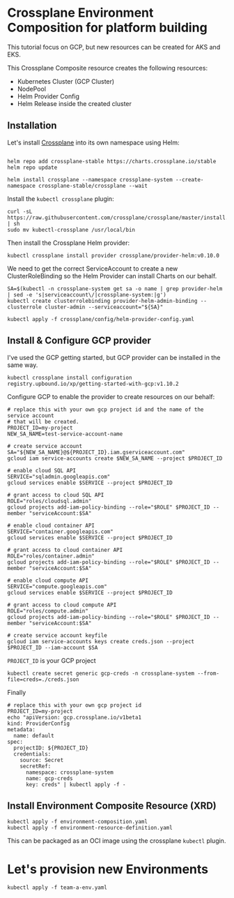 # Crossplane Environment Composition for platform building


This tutorial focus on GCP, but new resources can be created for AKS and EKS. 

This Crossplane Composite resource creates the following resources:
- Kubernetes Cluster (GCP Cluster)
- NodePool
- Helm Provider Config
- Helm Release inside the created cluster

## Installation


Let's install [Crossplane](https://crossplane.io) into its own namespace using Helm: 

```

helm repo add crossplane-stable https://charts.crossplane.io/stable
helm repo update

helm install crossplane --namespace crossplane-system --create-namespace crossplane-stable/crossplane --wait
```

Install the `kubectl crossplane` plugin: 

```
curl -sL https://raw.githubusercontent.com/crossplane/crossplane/master/install.sh | sh
sudo mv kubectl-crossplane /usr/local/bin
```

Then install the Crossplane Helm provider: 
```
kubectl crossplane install provider crossplane/provider-helm:v0.10.0
```

We need to get the correct ServiceAccount to create a new ClusterRoleBinding so the Helm Provider can install Charts on our behalf. 

```
SA=$(kubectl -n crossplane-system get sa -o name | grep provider-helm | sed -e 's|serviceaccount\/|crossplane-system:|g')
kubectl create clusterrolebinding provider-helm-admin-binding --clusterrole cluster-admin --serviceaccount="${SA}"
```

```
kubectl apply -f crossplane/config/helm-provider-config.yaml
```

## Install & Configure GCP provider

I've used the GCP getting started, but GCP provider can be installed in the same way. 


```
kubectl crossplane install configuration registry.upbound.io/xp/getting-started-with-gcp:v1.10.2
```

Configure GCP to enable the provider to create resources on our behalf:

```
# replace this with your own gcp project id and the name of the service account
# that will be created.
PROJECT_ID=my-project
NEW_SA_NAME=test-service-account-name

# create service account
SA="${NEW_SA_NAME}@${PROJECT_ID}.iam.gserviceaccount.com"
gcloud iam service-accounts create $NEW_SA_NAME --project $PROJECT_ID

# enable cloud SQL API
SERVICE="sqladmin.googleapis.com"
gcloud services enable $SERVICE --project $PROJECT_ID

# grant access to cloud SQL API
ROLE="roles/cloudsql.admin"
gcloud projects add-iam-policy-binding --role="$ROLE" $PROJECT_ID --member "serviceAccount:$SA"

# enable cloud container API
SERVICE="container.googleapis.com"
gcloud services enable $SERVICE --project $PROJECT_ID

# grant access to cloud container API
ROLE="roles/container.admin"
gcloud projects add-iam-policy-binding --role="$ROLE" $PROJECT_ID --member "serviceAccount:$SA"

# enable cloud compute API
SERVICE="compute.googleapis.com"
gcloud services enable $SERVICE --project $PROJECT_ID

# grant access to cloud compute API
ROLE="roles/compute.admin"
gcloud projects add-iam-policy-binding --role="$ROLE" $PROJECT_ID --member "serviceAccount:$SA"

# create service account keyfile
gcloud iam service-accounts keys create creds.json --project $PROJECT_ID --iam-account $SA

```

`PROJECT_ID` is your GCP project

```
kubectl create secret generic gcp-creds -n crossplane-system --from-file=creds=./creds.json

```

Finally

```
# replace this with your own gcp project id
PROJECT_ID=my-project
echo "apiVersion: gcp.crossplane.io/v1beta1
kind: ProviderConfig
metadata:
  name: default
spec:
  projectID: ${PROJECT_ID}
  credentials:
    source: Secret
    secretRef:
      namespace: crossplane-system
      name: gcp-creds
      key: creds" | kubectl apply -f -

```

## Install Environment Composite Resource (XRD)

```
kubectl apply -f environment-composition.yaml
kubectl apply -f environment-resource-definition.yaml
```

This can be packaged as an OCI image using the crossplane `kubectl` plugin.

# Let's provision new Environments

```
kubectl apply -f team-a-env.yaml
```

